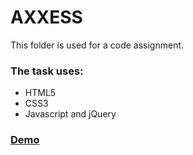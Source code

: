 # AXXESS

This folder is used for a code assignment.

### The task uses: 
-   HTML5
-   CSS3
-   Javascript and jQuery


### [Demo](./homepage.html)
